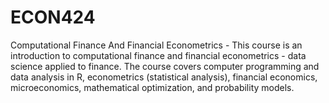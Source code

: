 # ECON424
Computational Finance And Financial Econometrics - This course is an introduction to computational finance and financial econometrics - data science applied to finance. The course covers computer programming and data analysis in R, econometrics (statistical analysis), financial economics, microeconomics, mathematical optimization, and probability models.
